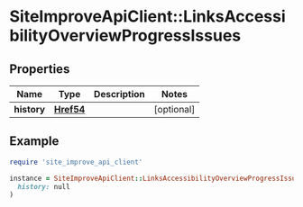 # SiteImproveApiClient::LinksAccessibilityOverviewProgressIssues

## Properties

| Name | Type | Description | Notes |
| ---- | ---- | ----------- | ----- |
| **history** | [**Href54**](Href54.md) |  | [optional] |

## Example

```ruby
require 'site_improve_api_client'

instance = SiteImproveApiClient::LinksAccessibilityOverviewProgressIssues.new(
  history: null
)
```

